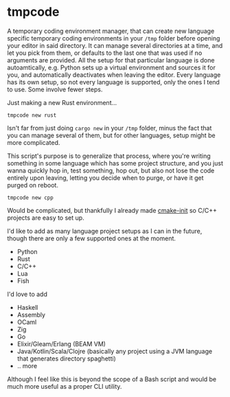 # tmpcode

A temporary coding environment manager, that can create new language specific temporary coding environments in your `/tmp` folder before opening your editor in said directory. It can manage several directories at a time, and let you pick from them, or defaults to the last one that was used if no arguments are provided. All the setup for that particular language is done autoamtically, e.g. Python sets up a virtual environment and sources it for you, and automatically deactivates when leaving the editor. Every language has its own setup, so not every language is supported, only the ones I tend to  use. Some involve fewer steps.


Just making a new Rust environment...

```
tmpcode new rust
```

Isn't far from just doing `cargo new` in your `/tmp` folder, minus the fact that you can manage several of them, but for other languages, setup might be more complicated. 

This script's purpose is to generalize that process, where you're writing something in some language which has some project structure, and you just wanna quickly hop in, test something, hop out, but also not lose the code entirely upon leaving, letting you decide when to purge, or have it get purged on reboot.

```
tmpcode new cpp
```

Would be complicated, but thankfully I already made [cmake-init](../cmake-init/) so C/C++ projects are easy to set up.

I'd like to add as many language project setups as I can in the future, though there are only a few supported ones at the moment.

- Python
- Rust
- C/C++
- Lua
- Fish

I'd love to add

- Haskell
- Assembly
- OCaml
- Zig
- Go
- Elixir/Gleam/Erlang (BEAM VM)
- Java/Kotlin/Scala/Clojre (basically any project using a JVM language that generates directory spaghetti)
- .. more

Although I feel like this is beyond the scope of a Bash script and would be much more useful as a proper CLI utility.
